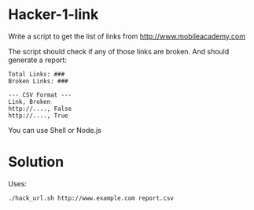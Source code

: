 Hacker-1-link
=============

Write a script to get the list of <a> links from http://www.mobileacademy.com

The script should check if any of those links are broken. And should generate a report:

    Total Links: ###
    Broken Links: ###

    --- CSV Format ---
    Link, Broken
    http://...., False
    http://...., True

You can use Shell or Node.js


Solution
========

Uses: 

    ./hack_url.sh http://www.example.com report.csv

